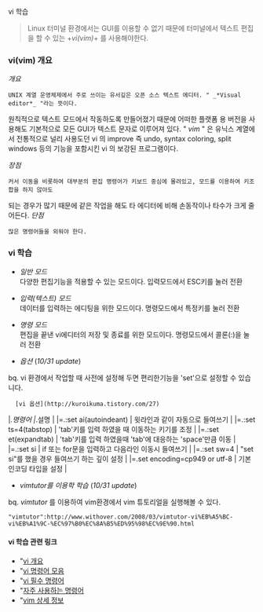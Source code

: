vi 학습

>Linux 터미널 환경에서는 GUI를 이용할 수 없기 때문에 
>터미널에서 텍스트 편집을 할 수 있는 +*vi(vim)*+ 를 사용해야한다.

### vi(vim) 개요

*개요*
      
    UNIX 계열 운영체제에서 주로 쓰이는 유서깊은 오픈 소스 텍스트 에디터. " _*Visual editor*_ "라는 뜻이다. 
원칙적으로 텍스트 모드에서 작동하도록 만들어졌기 때문에 어떠한 플랫폼 용 버전을 사용해도 기본적으로 모든 GUI가 텍스트 문자로 이루어져 있다.
" _*vim*_ " 은 유닉스 계열에서 전통적으로 널리 사용도던 vi 의 improve 즉 undo, syntax coloring, split windows 등의 기능을 
포함시킨 vi 의 보강된 프로그램이다.

*장점*

    커서 이동을 비롯하여 대부분의 편집 명령어가 키보드 중심에 몰려있고, 모드를 이용하여 키조합을 하지 않아도
 되는 경우가 많기 때문에 같은 작업을 해도 타 에디터에 비해 손동작이나 타수가 크게 줄어든다.
*단점*

    많은 명령어들을 외워야 한다.

### vi 학습

* *일반 모드*  
  다양한 편집기능을 적용할 수 있는 모드이다. 입력모드에서 ESC키를 눌러 전환

* *입력(텍스트) 모드*  
  데이터를 입력하는 에디팅을 위한 모드이다. 명령모드에서 특정키를 눌러 전환  

* *명령 모드*    
  편집을 끝낸 vi에디터의 저장 및 종료를 위한 모드이다. 명령모드에서 콜론(:)을 눌러 전환

* *옵션* (_10/31 update_)

bq. vi 환경에서 작업할 때 사전에 설정해 두면 편리한기능을 'set'으로 설정할 수 있습니다.

      [vi 옵션](http://kuroikuma.tistory.com/27)

|_.명령어               |_.설명                                                             |
|=.:set ai(autoindeant) | 윗라인과 같이 자동으로 들여쓰기                                   |
|=.:set ts=4(tabstop)  | 'tab'키를 입력 하였을 때 이동하는 키기를 조정                      |
|=.:set et(expandtab)  | 'tab'키를 입력 하였을때 'tab'에 대응하는 'space'만큼 이동          |
|=.:set si              | if 또는 for문을 입력하고 다음라인 이동시 들여쓰기                  |
|=.:set sw=4           | "set si"를 했을 경우 들여쓰기 하는 깊이 설정                       |
|=.set encoding=cp949 or utf-8 | 기본 인코딩 타입을 설정                                    |


* *vimtutor를 이용학 학습* (_10/31 update_)


bq. *vimtutor* 를 이용하여 vim환경에서 vim 튜토리얼을 실행해볼 수 있다.

    "vimtutor":http://www.withover.com/2008/03/vimtutor-vi%EB%A5%BC-vi%EB%A1%9C-%EC%97%B0%EC%8A%B5%ED%95%98%EC%9E%90.html


#### vi 학습 관련 링크

* "[vi 개요](https://namu.wiki/w/vi)
* "[vi 명령어 모음](http://slayer95.tistory.com/entry/Tip%EB%A6%AC%EB%88%85%EC%8A%A4-vi%ED%8E%B8%EC%A7%91%EA%B8%B0-%EB%AA%85%EB%A0%B9%EC%96%B4-%EB%AA%A8%EC%9D%8C)
* "[vi 필수 명령어](http://www.dreamy.pe.kr/zbxe/CodeClip/148114)
* "[자주 사용하는 명령어](http://www.insford.com/wiki/Wiki.jsp?page=%EC%9E%90%EC%A3%BC%EC%93%B0%EB%8A%94%20vi%EC%97%90%EB%94%94%ED%84%B0%20%EB%AA%85%EB%A0%B9%EC%96%B4)
* "[vim 상세 정보](http://www.joinc.co.kr/w/Site/Vim/Documents/UsedVim)
